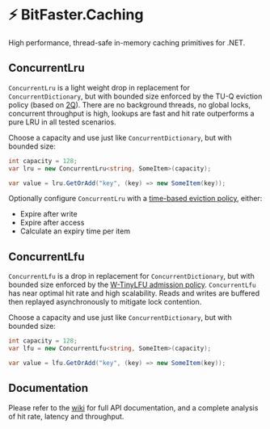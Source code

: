 # ⚡ BitFaster.Caching

High performance, thread-safe in-memory caching primitives for .NET.

## ConcurrentLru

`ConcurrentLru` is a light weight drop in replacement for `ConcurrentDictionary`, but with bounded size enforced by the TU-Q eviction policy (based on [2Q](https://www.vldb.org/conf/1994/P439.PDF)). There are no background threads, no global locks, concurrent throughput is high, lookups are fast and hit rate outperforms a pure LRU in all tested scenarios.

Choose a capacity and use just like `ConcurrentDictionary`, but with bounded size:

```csharp
int capacity = 128;
var lru = new ConcurrentLru<string, SomeItem>(capacity);

var value = lru.GetOrAdd("key", (key) => new SomeItem(key));
```

Optionally configure `ConcurrentLru` with a [time-based eviction policy](https://github.com/bitfaster/BitFaster.Caching/wiki/ConcurrentLru:-Time%E2%80%90based-eviction), either:
- Expire after write
- Expire after access
- Calculate an expiry time per item

## ConcurrentLfu

`ConcurrentLfu` is a drop in replacement for `ConcurrentDictionary`, but with bounded size enforced by the [W-TinyLFU admission policy](https://arxiv.org/pdf/1512.00727.pdf). `ConcurrentLfu` has near optimal hit rate and high scalability. Reads and writes are buffered then replayed asynchronously to mitigate lock contention.

Choose a capacity and use just like `ConcurrentDictionary`, but with bounded size:

```csharp
int capacity = 128;
var lfu = new ConcurrentLfu<string, SomeItem>(capacity);

var value = lfu.GetOrAdd("key", (key) => new SomeItem(key));
```

## Documentation

Please refer to the [wiki](https://github.com/bitfaster/BitFaster.Caching/wiki) for full API documentation, and a complete analysis of hit rate, latency and throughput.